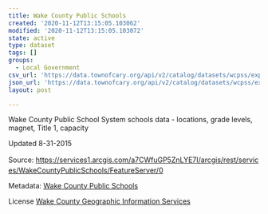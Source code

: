 ```yaml
---
title: Wake County Public Schools
created: '2020-11-12T13:15:05.103062'
modified: '2020-11-12T13:15:05.103072'
state: active
type: dataset
tags: []
groups:
  - Local Government
csv_url: 'https://data.townofcary.org/api/v2/catalog/datasets/wcpss/exports/csv'
json_url: 'https://data.townofcary.org/api/v2/catalog/datasets/wcpss/exports/json'
layout: post

---
```

<p>Wake County Public School System schools data - locations, grade levels, magnet, Title 1, capacity</p><p>Updated 8-31-2015 </p><p><span style="font-family: inherit; line-height: 1.6em; background-color: initial;">Source: </span><a href=" https://services1.arcgis.com/a7CWfuGP5ZnLYE7I/arcgis/rest/services/WakeCountyPublicSchools/FeatureServer/0" target="_blank">https://services1.arcgis.com/a7CWfuGP5ZnLYE7I/arcgis/rest/services/WakeCountyPublicSchools/FeatureServer/0</a></p><p><span style="font-family: inherit; line-height: 1.6em; background-color: initial;"><a href="http://maps.wakegov.com/arcgis/rest/services/Education/Education/MapServer/1"></a></span>Metadata: <a href="https://www.arcgis.com/home/item.html?id=7c26050a865342d3b009107fc73735e6" style="font-family: inherit;">Wake County Public Schools</a></p><p><a href="https://www.arcgis.com/home/item.html?id=7c26050a865342d3b009107fc73735e6" style="font-family: inherit;"></a>License <a href="http://data.wake.opendata.arcgis.com/datasets/7c26050a865342d3b009107fc73735e6_1?geometry=-80.464%2C35.46%2C-75.896%2C36.128#" style="font-family: inherit;">Wake County Geographic Information Services</a></p>
